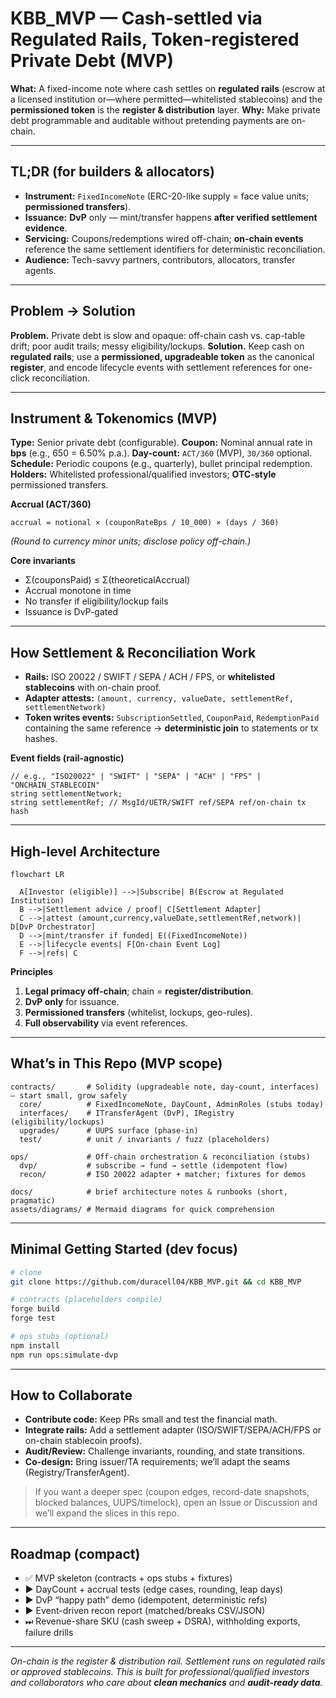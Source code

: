 # KBB_MVP — Cash-settled via Regulated Rails, Token-registered Private Debt (MVP)

**What:** A fixed-income note where cash settles on **regulated rails** (escrow at a licensed institution or—where permitted—whitelisted stablecoins) and the **permissioned token** is the **register & distribution** layer.
**Why:** Make private debt programmable and auditable without pretending payments are on-chain.

---

## TL;DR (for builders & allocators)

* **Instrument:** `FixedIncomeNote` (ERC-20-like supply = face value units; **permissioned transfers**).
* **Issuance:** **DvP** only — mint/transfer happens **after verified settlement evidence**.
* **Servicing:** Coupons/redemptions wired off-chain; **on-chain events** reference the same settlement identifiers for deterministic reconciliation.
* **Audience:** Tech-savvy partners, contributors, allocators, transfer agents.

---

## Problem → Solution

**Problem.** Private debt is slow and opaque: off-chain cash vs. cap-table drift; poor audit trails; messy eligibility/lockups.
**Solution.** Keep cash on **regulated rails**; use a **permissioned, upgradeable token** as the canonical **register**, and encode lifecycle events with settlement references for one-click reconciliation.

---

## Instrument & Tokenomics (MVP)

**Type:** Senior private debt (configurable).
**Coupon:** Nominal annual rate in **bps** (e.g., 650 = 6.50% p.a.).
**Day-count:** `ACT/360` (MVP), `30/360` optional.
**Schedule:** Periodic coupons (e.g., quarterly), bullet principal redemption.
**Holders:** Whitelisted professional/qualified investors; **OTC-style** permissioned transfers.

**Accrual (ACT/360)**

```
accrual = notional × (couponRateBps / 10_000) × (days / 360)
```

*(Round to currency minor units; disclose policy off-chain.)*

**Core invariants**

* Σ(couponsPaid) ≤ Σ(theoreticalAccrual)
* Accrual monotone in time
* No transfer if eligibility/lockup fails
* Issuance is DvP-gated

---

## How Settlement & Reconciliation Work

* **Rails:** ISO 20022 / SWIFT / SEPA / ACH / FPS, or **whitelisted stablecoins** with on-chain proof.
* **Adapter attests:** `(amount, currency, valueDate, settlementRef, settlementNetwork)`
* **Token writes events:** `SubscriptionSettled`, `CouponPaid`, `RedemptionPaid` containing the same reference → **deterministic join** to statements or tx hashes.

**Event fields (rail-agnostic)**

```solidity
// e.g., "ISO20022" | "SWIFT" | "SEPA" | "ACH" | "FPS" | "ONCHAIN_STABLECOIN"
string settlementNetwork;
string settlementRef; // MsgId/UETR/SWIFT ref/SEPA ref/on-chain tx hash
```

---

## High-level Architecture

```mermaid
flowchart LR

  A[Investor (eligible)] -->|Subscribe| B(Escrow at Regulated Institution)
  B -->|Settlement advice / proof| C[Settlement Adapter]
  C -->|attest (amount,currency,valueDate,settlementRef,network)| D[DvP Orchestrator]
  D -->|mint/transfer if funded| E((FixedIncomeNote))
  E -->|lifecycle events| F[On-chain Event Log]
  F -->|refs| C
```

**Principles**

1. **Legal primacy off-chain**; chain = **register/distribution**.
2. **DvP only** for issuance.
3. **Permissioned transfers** (whitelist, lockups, geo-rules).
4. **Full observability** via event references.

---

## What’s in This Repo (MVP scope)

```
contracts/       # Solidity (upgradeable note, day-count, interfaces) — start small, grow safely
  core/          # FixedIncomeNote, DayCount, AdminRoles (stubs today)
  interfaces/    # ITransferAgent (DvP), IRegistry (eligibility/lockups)
  upgrades/      # UUPS surface (phase-in)
  test/          # unit / invariants / fuzz (placeholders)

ops/             # Off-chain orchestration & reconciliation (stubs)
  dvp/           # subscribe → fund → settle (idempotent flow)
  recon/         # ISO 20022 adapter + matcher; fixtures for demos

docs/            # brief architecture notes & runbooks (short, pragmatic)
assets/diagrams/ # Mermaid diagrams for quick comprehension
```

---

## Minimal Getting Started (dev focus)

```bash
# clone
git clone https://github.com/duracell04/KBB_MVP.git && cd KBB_MVP

# contracts (placeholders compile)
forge build
forge test

# ops stubs (optional)
npm install
npm run ops:simulate-dvp
```

---

## How to Collaborate

* **Contribute code:** Keep PRs small and test the financial math.
* **Integrate rails:** Add a settlement adapter (ISO/SWIFT/SEPA/ACH/FPS or on-chain stablecoin proofs).
* **Audit/Review:** Challenge invariants, rounding, and state transitions.
* **Co-design:** Bring issuer/TA requirements; we’ll adapt the seams (Registry/TransferAgent).

> If you want a deeper spec (coupon edges, record-date snapshots, blocked balances, UUPS/timelock), open an Issue or Discussion and we’ll expand the slices in this repo.

---

## Roadmap (compact)

* ✅ MVP skeleton (contracts + ops stubs + fixtures)
* ▶ DayCount + accrual tests (edge cases, rounding, leap days)
* ▶ DvP “happy path” demo (idempotent, deterministic refs)
* ▶ Event-driven recon report (matched/breaks CSV/JSON)
* ⏭ Revenue-share SKU (cash sweep + DSRA), withholding exports, failure drills

---

*On-chain is the register & distribution rail. Settlement runs on regulated rails or approved stablecoins. This is built for professional/qualified investors and collaborators who care about **clean mechanics** and **audit-ready data**.*
